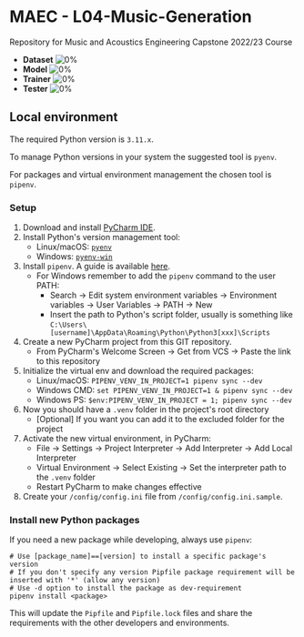 # MAEC - L04-Music-Generation
Repository for Music and Acoustics Engineering Capstone 2022/23 Course




- **Dataset** ![0%](https://progress-bar.dev/0)
- **Model** ![0%](https://progress-bar.dev/0)
- **Trainer** ![0%](https://progress-bar.dev/0)
- **Tester** ![0%](https://progress-bar.dev/0)

## Local environment

The required Python version is `3.11.x`.

To manage Python versions in your system the suggested tool is `pyenv`.

For packages and virtual environment management the chosen tool is `pipenv`.

### Setup
1. Download and install [PyCharm IDE](https://www.jetbrains.com/pycharm/download/#section=linux).
2. Install Python's version management tool:
   - Linux/macOS: [`pyenv`](https://github.com/pyenv/pyenv)
   - Windows: [`pyenv-win`](https://github.com/pyenv-win/pyenv-win)
3. Install `pipenv`. A guide is available [here](https://pipenv.pypa.io/en/latest/installation/).
   - For Windows remember to add the `pipenv` command to the user PATH:
     - Search &rarr; Edit system environment variables &rarr; Environment variables &rarr; User Variables &rarr; PATH &rarr; New
     - Insert the path to Python's script folder, usually is something like `C:\Users\[username]\AppData\Roaming\Python\Python3[xxx]\Scripts` 
4. Create a new PyCharm project from this GIT repository.
    - From PyCharm's Welcome Screen &rarr; Get from VCS &rarr; Paste the link to this repository
5. Initialize the virtual env and download the required packages:
   - Linux/macOS: `PIPENV_VENV_IN_PROJECT=1 pipenv sync --dev`
   - Windows CMD: `set PIPENV_VENV_IN_PROJECT=1 & pipenv sync --dev`
   - Windows PS: `$env:PIPENV_VENV_IN_PROJECT = 1; pipenv sync --dev`
6. Now you should have a `.venv` folder in the project's root directory
   - [Optional] If you want you can add it to the excluded folder for the project
7. Activate the new virtual environment, in PyCharm:
   - File &rarr; Settings &rarr; Project Interpreter &rarr; Add Interpreter &rarr; Add Local Interpreter
   - Virtual Environment &rarr; Select Existing &rarr; Set the interpreter path to the `.venv` folder
   - Restart PyCharm to make changes effective
8. Create your `/config/config.ini` file from `/config/config.ini.sample`.

### Install new Python packages
If you need a new package while developing, always use `pipenv`:
```shell script
# Use [package_name]==[version] to install a specific package's version 
# If you don't specify any version Pipfile package requirement will be inserted with '*' (allow any version)
# Use -d option to install the package as dev-requirement
pipenv install <package>
```
This will update the `Pipfile` and `Pipfile.lock` files and share the requirements with the other developers and 
environments.
